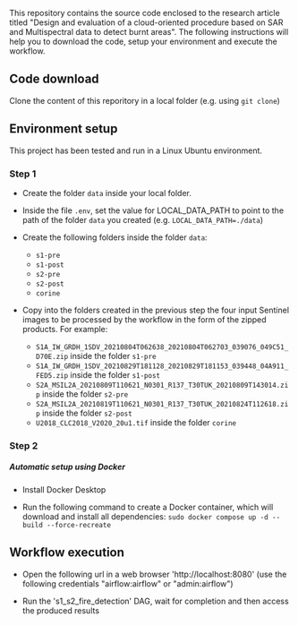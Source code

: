 This repository contains the source code enclosed to the research article titled "Design and evaluation of a cloud-oriented procedure based on SAR and Multispectral data to detect burnt areas". The following instructions will help you to download the code, setup your environment and execute the workflow.


## Code download

Clone the content of this reporitory in a local folder (e.g. using `git clone`)

## Environment setup

This project has been tested and run in a Linux Ubuntu environment.

### Step 1

- Create the folder `data` inside your local folder.

- Inside the file `.env`, set the value for LOCAL_DATA_PATH to point to the path of the folder `data` you created (e.g. `LOCAL_DATA_PATH=./data`)

- Create the following folders inside the folder `data`:
    - `s1-pre`
    - `s1-post`
    - `s2-pre`
    - `s2-post`
    - `corine`

- Copy into the folders created in the previous step the four input Sentinel images to be processed by the workflow in the form of the zipped products. For example:
    - `S1A_IW_GRDH_1SDV_20210804T062638_20210804T062703_039076_049C51_D70E.zip` inside the folder `s1-pre`
    - `S1A_IW_GRDH_1SDV_20210829T181128_20210829T181153_039448_04A911_FED5.zip` inside the folder `s1-post`
    - `S2A_MSIL2A_20210809T110621_N0301_R137_T30TUK_20210809T143014.zip` inside  the folder `s2-pre`
    - `S2A_MSIL2A_20210819T110621_N0301_R137_T30TUK_20210824T112618.zip` inside the folder  `s2-post`
    - `U2018_CLC2018_V2020_20u1.tif` inside the folder `corine`


### Step 2


##### Automatic setup using Docker 

- Install Docker Desktop

- Run the following command to create a Docker container, which will download and install all dependencies: `sudo docker compose up -d --build --force-recreate`


## Workflow execution

- Open the following url in a web browser 'http://localhost:8080' (use the following credentials "airflow:airflow" or "admin:airflow")

- Run the 's1_s2_fire_detection' DAG, wait for completion and then access the produced results
